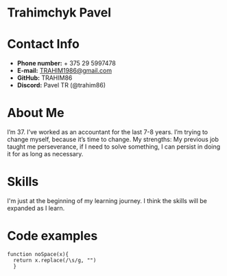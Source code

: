 # Trahimchyk Pavel
# Contact Info
* **Phone number:** + 375 29 5997478
* **E-mail:** TRAHIM1986@gmail.com
* **GitHub:** TRAHIM86
* **Discord:** Pavel TR (@trahim86)
# About Me
I’m 37. I’ve worked as an accountant for the last 7-8 years. I’m trying to change myself, because it’s time to change.
My strengths: My previous job taught me perseverance, if I need to solve something, I can persist in doing it for as long as necessary.
# Skills
I'm just at the beginning of my learning journey. I think the skills will be expanded as I learn.
# Code examples
```
function noSpace(x){
  return x.replace(/\s/g, "")
  }
```
